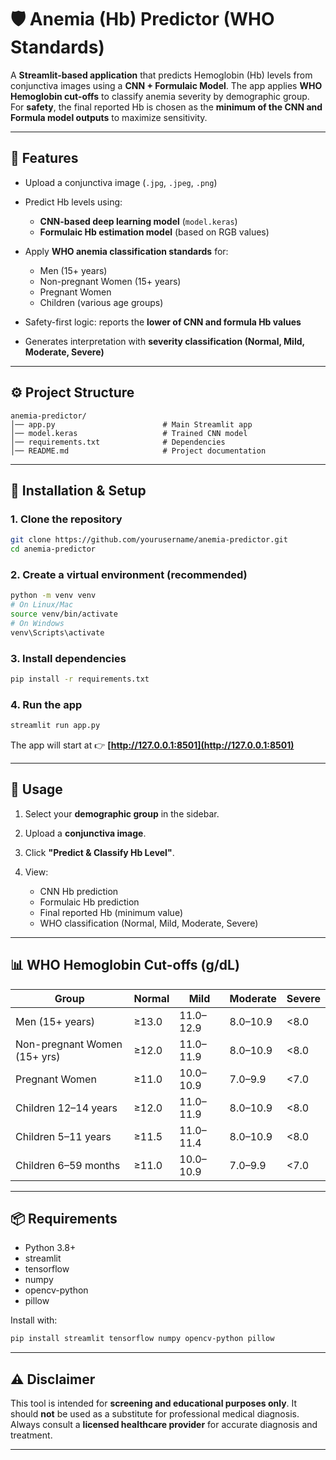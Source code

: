 # 🛡️ Anemia (Hb) Predictor (WHO Standards)

A **Streamlit-based application** that predicts Hemoglobin (Hb) levels from conjunctiva images using a **CNN + Formulaic Model**.
The app applies **WHO Hemoglobin cut-offs** to classify anemia severity by demographic group.
For **safety**, the final reported Hb is chosen as the **minimum of the CNN and Formula model outputs** to maximize sensitivity.

---

## 📌 Features

* Upload a conjunctiva image (`.jpg`, `.jpeg`, `.png`)
* Predict Hb levels using:

  * **CNN-based deep learning model** (`model.keras`)
  * **Formulaic Hb estimation model** (based on RGB values)
* Apply **WHO anemia classification standards** for:

  * Men (15+ years)
  * Non-pregnant Women (15+ years)
  * Pregnant Women
  * Children (various age groups)
* Safety-first logic: reports the **lower of CNN and formula Hb values**
* Generates interpretation with **severity classification (Normal, Mild, Moderate, Severe)**

---

## ⚙️ Project Structure

```
anemia-predictor/
│── app.py                        # Main Streamlit app
│── model.keras                   # Trained CNN model
│── requirements.txt              # Dependencies
│── README.md                     # Project documentation
```

---

## 🚀 Installation & Setup

### 1. Clone the repository

```bash
git clone https://github.com/yourusername/anemia-predictor.git
cd anemia-predictor
```

### 2. Create a virtual environment (recommended)

```bash
python -m venv venv
# On Linux/Mac
source venv/bin/activate
# On Windows
venv\Scripts\activate
```

### 3. Install dependencies

```bash
pip install -r requirements.txt
```

### 4. Run the app

```bash
streamlit run app.py
```

The app will start at 👉 **[http://127.0.0.1:8501](http://127.0.0.1:8501)**

---

## 📡 Usage

1. Select your **demographic group** in the sidebar.
2. Upload a **conjunctiva image**.
3. Click **"Predict & Classify Hb Level"**.
4. View:

   * CNN Hb prediction
   * Formulaic Hb prediction
   * Final reported Hb (minimum value)
   * WHO classification (Normal, Mild, Moderate, Severe)

---

## 📊 WHO Hemoglobin Cut-offs (g/dL)

| Group                        | Normal | Mild      | Moderate | Severe |
| ---------------------------- | ------ | --------- | -------- | ------ |
| Men (15+ years)              | ≥13.0  | 11.0–12.9 | 8.0–10.9 | <8.0   |
| Non-pregnant Women (15+ yrs) | ≥12.0  | 11.0–11.9 | 8.0–10.9 | <8.0   |
| Pregnant Women               | ≥11.0  | 10.0–10.9 | 7.0–9.9  | <7.0   |
| Children 12–14 years         | ≥12.0  | 11.0–11.9 | 8.0–10.9 | <8.0   |
| Children 5–11 years          | ≥11.5  | 11.0–11.4 | 8.0–10.9 | <8.0   |
| Children 6–59 months         | ≥11.0  | 10.0–10.9 | 7.0–9.9  | <7.0   |

---

## 📦 Requirements

* Python 3.8+
* streamlit
* tensorflow
* numpy
* opencv-python
* pillow

Install with:

```bash
pip install streamlit tensorflow numpy opencv-python pillow
```

---

## ⚠️ Disclaimer

This tool is intended for **screening and educational purposes only**.
It should **not** be used as a substitute for professional medical diagnosis.
Always consult a **licensed healthcare provider** for accurate diagnosis and treatment.

---
